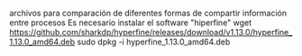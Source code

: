 archivos para comparación de diferentes formas de compartir información entre procesos
Es necesario instalar el software "hiperfine"
wget https://github.com/sharkdp/hyperfine/releases/download/v1.13.0/hyperfine_1.13.0_amd64.deb
sudo dpkg -i hyperfine_1.13.0_amd64.deb
